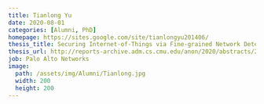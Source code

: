 ```yaml
---
title: Tianlong Yu
date: 2020-08-01
categories: [Alumni, PhD]
homepage: https://sites.google.com/site/tianlongyu201406/
thesis_title: Securing Internet-of-Things via Fine-grained Network Detection and Prevention
thesis_url: http://reports-archive.adm.cs.cmu.edu/anon/2020/abstracts/20-120.html
job: Palo Alto Networks
image:
  path: /assets/img/Alumni/Tianlong.jpg
  width: 200
  height: 200
---
```


